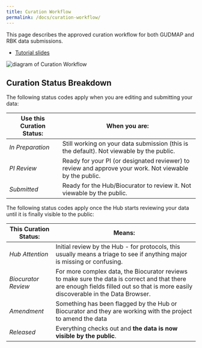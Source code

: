 ```yaml
---
title: Curation Workflow
permalink: /docs/curation-workflow/
---
```


This page describes the approved curation workflow for both GUDMAP and RBK data submissions.

* [Tutorial slides](https://docs.google.com/presentation/d/1KPkiTwhDhJ73hr7A6mlKc-1bN27--4SxsHntloXc7Qg/edit?usp=sharing)

![diagram of Curation Workflow](wiki_images/submitting-data/curation-workflow-v2.png)

<a name="curation-status"/>

## Curation Status Breakdown

The following status codes apply when you are editing and submitting your data:

| Use this Curation Status: | When you are:                                                                                                                      |
|---------------------------|------------------------------------------------------------------------------------------------------------------------------------|
| _In Preparation_            | Still working on your data submission (this is the default). Not viewable by the public.                            |
| _PI Review_                 | Ready for your PI (or designated reviewer) to review and approve your work. Not viewable by the public.             |
| _Submitted_                 | Ready for the Hub/Biocurator to review it. Not viewable by the public. |

The following status codes apply once the Hub starts reviewing your data until it is finally visible to the public:

| This Curation Status: | Means:                                                                                                                      |
|---------------------------|------------------------------------------------------------------------------------------------------------------------------------|
| _Hub Attention_            | Initial review by the Hub - for protocols, this usually means a triage to see if anything major is missing or confusing.   |
| _Biocurator Review_  | For more complex data, the Biocurator reviews to make sure the data is correct and that there are enough fields filled out so that is more easily discoverable in the Data Browser.             |
| _Amendment_                 | Something has been flagged by the Hub or Biocurator and they are working with the project to amend the data |
| _Released_                 | Everything checks out and **the data is now visible by the public**. |
